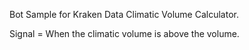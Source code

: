Bot Sample for Kraken Data Climatic Volume Calculator.

Signal = When the climatic volume is above the volume.